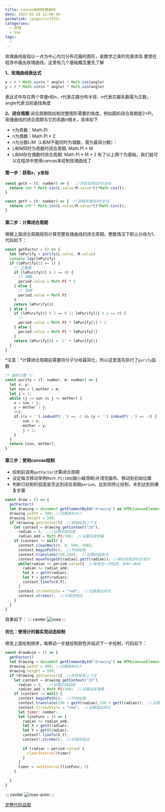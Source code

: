 ```yaml
---
title: canvas绘制玫瑰曲线
date: 2023-02-28 11:08:48
permalink: /pages/cc3325/
categories:
  - 前端
  - Vue
tags:
  - 
---
```

玫瑰曲线是指以一点为中心均匀分布花瓣的图形，是数学之美的完美体现 要想在程序中画出玫瑰曲线，这里有几个基础概念要先了解

**1、玫瑰曲线表达式**
```js
x = r * Math.sin(n * angle) * Math.cos(angle)
y = r * Math.sin(n * angle) * Math.sin(angle)
```
表达式中存在两个常量r和n，r代表花瓣分布半径、n代表花瓣系数需为正数，angle代表当前曲线角度

**2、闭合周期**
闭合周期指绘制完整图形需要的角度，例如圆的闭合周期是2*PI，玫瑰曲线的闭合周期与它的系数n相关，具体如下

- n为奇数：Math.PI
- n为偶数：Math.PI * 2
- n为分数L/M（L和M不能同时为偶数，需为最简分数）：
- L和M同时为奇数时闭合周期: Math.PI * M
- L和M存在偶数时闭合周期: Math.PI * M * 2
有了以上两个为基础，我们就可以在程序中使用canvas来绘制玫瑰曲线了

#### 第一步：获取x、y坐标
```js
const getX = (t: number) => {   //获取玫瑰线的X坐标
  return 100 * Math.sin(L.value/M.value*t)*Math.cos(t);
}

const getY = (t: number) => {  //获取玫瑰线的Y坐标
  return 100 * Math.sin(L.value/M.value*t)*Math.sin(t);
}
```

#### 第二步：计算闭合周期
根据上面闭合周期规则计算完整玫瑰曲线的闭合周期，整数情况下默认分母为1，代码如下：
```js
const getFactor = () => {
  let lmPurify = purify(L.value, M.value)
  console.log(lmPurify)
  if (lmPurify[1] == 1) {
    // 正整数
    if (lmPurify[0] % 2 == 0) {
      // 偶数
      period.value = Math.PI * 2
    } else {
      // 奇数
      period.value = Math.PI
    }
    return lmPurify[0]
  } else {
    if (lmPurify[0] % 2 == 0 || lmPurify[1] % 2 == 0) {
      // 
      period.value = Math.PI * lmPurify[1] * 2
    } else {
      period.value = Math.PI * lmPurify[1]
    }
    return lmPurify[0] + '/' + lmPurify[1]
  }  
}
```
*注意：*计算闭合周期前需要将分子分母最简化，所以这里首先执行了`purify`函数
```js
/* 最简分数 */
const purify = (l: number, m: number) => {
  let x, y;
  let son = l,mother = m;
  let j = 2;
  while (j <= son && j <= mother) {
    x = son / j;
    y = mother / j;
    ++j;
    if ((x + '').indexOf('.') == -1 && (y + '').indexOf('.') == -1) {
        son = x;
        mother = y;
        j = 2;
    }
  }
  return [son, mother];
}
```

#### 第三步：使用canvas绘制
- 绘制前调用`getFactor`计算闭合周期
- 设定每次移动举例`Math.PI/180`(越小越清晰)并清空画布、移动到初始位置
- 判断已绘制的弧度是否达到闭合周期`period`，达到则停止绘制，未到达到则重复步骤
```ts
const draw = () => {
  getFactor()
  let drawing = document.getElementById("drawing") as HTMLCanvasElement; //获取canvas元素
  drawing.width = 500; //设置画布大小
  drawing.height = 500;
  if (drawing.getContext){  //获取绘图上下文
    let context = drawing.getContext("2d"),
      radian = 0,   //设置初始弧度
      radian_add = Math.PI/180;  //设置弧度增量
    if (context != null) {
      context.clearRect(0, 0, 500, 500);
      context.beginPath();  //开始绘图
      context.translate(250,250);  //设置绘图原点
      context.moveTo(getX(radian),getY(radian)); //移动绘图游标至原点
      while(radian <= period.value){  //每增加一次弧度，绘制一条线
        radian += radian_add;
        let X = getX(radian);
        let Y = getY(radian);
        context.lineTo(X,Y);
      }
      context.strokeStyle = "red";  //设置描边样式
      context.stroke();  //对路径描边
    }
  }
}
```

效果如下：
::: center
![rose](https://lhost.oss-cn-chengdu.aliyuncs.com/blog/s2.gif)
:::

#### 优化：使用计时器实现动态绘制
修改上面绘制顺序，每移动一步就绘制颜色并延迟下一步绘制，代码如下：
```js
const drawAnim = () => {
  getFactor()
  let drawing = document.getElementById("drawing") as HTMLCanvasElement; //获取canvas元素
  drawing.width = 500; //设置画布大小
  drawing.height = 500;
  if (drawing.getContext){  //获取绘图上下文
    let context = drawing.getContext("2d"),
      radian = 0,   //设置初始弧度
      radian_add = Math.PI/360;  //设置弧度增量
    if (context != null) {
      context.beginPath();  //开始绘图
      context.translate(250 + getX(radian),250 + getY(radian));  //设置绘图原点
      context.strokeStyle = "red";  //设置描边样式
      let timer: number;
      let lineFunc = () => {
        radian += radian_add;
        let X = getX(radian);
        let Y = getY(radian);
        context?.lineTo(X,Y);						
        context?.stroke();  //对路径描边
        
        if (radian > period.value) {
          clearInterval(timer)
        }
      }
      timer = setInterval(lineFunc, 5)
    }
    
  }
}
```
::: center
![rose-anim](https://lhost.oss-cn-chengdu.aliyuncs.com/blog/s3.gif)
:::

[完整代码自取](https://gitee.com/vuespell/rose-curve)